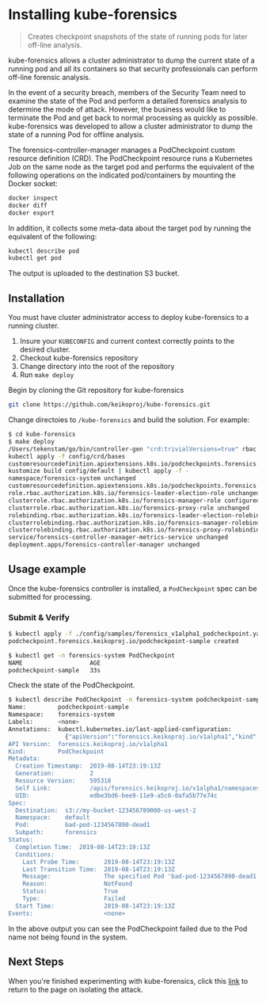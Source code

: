 # Installing kube-forensics

> Creates checkpoint snapshots of the state of running pods for later off-line analysis.

kube-forensics allows a cluster administrator to dump the current state of a running pod and all its containers so that security professionals can perform off-line forensic analysis.

In the event of a security breach, members of the Security Team need to examine the state of the Pod and perform a detailed forensics analysis to determine the mode of attack. However, the business would like to terminate the Pod and get back to normal processing as quickly as possible. kube-forensics was developed to allow a cluster administrator to dump the state of a running Pod for offline analysis.

The forensics-controller-manager manages a PodCheckpoint custom resource definition (CRD). The PodCheckpoint resource runs a Kubernetes Job on the same node as the target pod and performs the equivalent of the following operations on the indicated pod/containers by mounting the Docker socket:

``` bash
docker inspect
docker diff
docker export
```

In addition, it collects some meta-data about the target pod by running the equivalent of the following: 

```bash
kubectl describe pod
kubectl get pod
```

The output is uploaded to the destination S3 bucket.

## Installation

You must have cluster administrator access to deploy kube-forensics to a running cluster.

1. Insure your `KUBECONFIG` and current context correctly points to the desired cluster.
1. Checkout kube-forensics repository
1. Change directory into the root of the repository
1. Run `make deploy`

Begin by cloning the Git repository for kube-forensics
```bash
git clone https://github.com/keikoproj/kube-forensics.git
```

Change directoies to `/kube-forensics` and build the solution. For example:

```sh
$ cd kube-forensics
$ make deploy
/Users/tekenstam/go/bin/controller-gen "crd:trivialVersions=true" rbac:roleName=manager-role webhook paths="./..." output:crd:artifacts:config=config/crd/bases
kubectl apply -f config/crd/bases
customresourcedefinition.apiextensions.k8s.io/podcheckpoints.forensics.keikoproj.io configured
kustomize build config/default | kubectl apply -f -
namespace/forensics-system unchanged
customresourcedefinition.apiextensions.k8s.io/podcheckpoints.forensics.keikoproj.io configured
role.rbac.authorization.k8s.io/forensics-leader-election-role unchanged
clusterrole.rbac.authorization.k8s.io/forensics-manager-role configured
clusterrole.rbac.authorization.k8s.io/forensics-proxy-role unchanged
rolebinding.rbac.authorization.k8s.io/forensics-leader-election-rolebinding unchanged
clusterrolebinding.rbac.authorization.k8s.io/forensics-manager-rolebinding unchanged
clusterrolebinding.rbac.authorization.k8s.io/forensics-proxy-rolebinding unchanged
service/forensics-controller-manager-metrics-service unchanged
deployment.apps/forensics-controller-manager unchanged
```

## Usage example

Once the kube-forensics controller is installed, a `PodCheckpoint` spec can be submitted for processing.

<!---
## Update the ServiceAccount to use IRSA

Ordinarily, kube-forensics requires worker nodes to have an IAM role that allows the PutObject API call to an S3 bucket. For this exercise, we are going to update the job's ServiceAccount to use IAM Roles for Service Accounts (IRSA) instead. 

1. Create an S3 bucket. Copy the Arn of the bucket.
2. Download and run the `create-role` binary from the workshop repository. Copy the Arn from the output. 
    
    ```bash
    create-role -bucketArn <BUCKET_ARN> -clusterName <CLUSTER_NAME>
    ```

3.  Annotate the forensics-worker ServiceAccount role with the role Arn. 
    
    ```bash
    kubectl annotate sa forensics-worker -n forensics-system eks.amazonaws.com/role-arn=<ROLE_ARN>
    ```

    Apply this change before creating the custom resource for the job. 

### Sample spec

Save the following `yaml` file to `example.yaml` and modify the `destination`, `pod` and `namespace` to valid values for your cluster.

``` yaml
apiVersion: forensics.keikoproj.io/v1alpha1
kind: PodCheckpoint
metadata:
  name: podcheckpoint-sample
  namespace: forensics-system
spec:
  destination: s3://my-bucket-123456789000-us-west-2
  subpath: forensics
  pod: bad-pod-1234567890-dead1
  namespace: default
```
-->
### Submit & Verify

``` sh
$ kubectl apply -f ./config/samples/forensics_v1alpha1_podcheckpoint.yaml
podcheckpoint.forensics.keikoproj.io/podcheckpoint-sample created

$ kubectl get -n forensics-system PodCheckpoint
NAME                   AGE
podcheckpoint-sample   33s
```

Check the state of the PodCheckpoint.

```sh
$ kubectl describe PodCheckpoint -n forensics-system podcheckpoint-sample
Name:         podcheckpoint-sample
Namespace:    forensics-system
Labels:       <none>
Annotations:  kubectl.kubernetes.io/last-applied-configuration:
                {"apiVersion":"forensics.keikoproj.io/v1alpha1","kind":"PodCheckpoint","metadata":{"annotations":{},"name":"podcheckpoint-sample","namespac...
API Version:  forensics.keikoproj.io/v1alpha1
Kind:         PodCheckpoint
Metadata:
  Creation Timestamp:  2019-08-14T23:19:13Z
  Generation:          2
  Resource Version:    595318
  Self Link:           /apis/forensics.keikoproj.io/v1alpha1/namespaces/forensics-system/podcheckpoints/podcheckpoint-sample
  UID:                 edbe3bd6-bee9-11e9-a5c6-0afa5b77e74c
Spec:
  Destination:  s3://my-bucket-123456789000-us-west-2
  Namespace:    default
  Pod:          bad-pod-1234567890-dead1
  Subpath:      forensics
Status:
  Completion Time:  2019-08-14T23:19:13Z
  Conditions:
    Last Probe Time:       2019-08-14T23:19:13Z
    Last Transition Time:  2019-08-14T23:19:13Z
    Message:               The specified Pod 'bad-pod-1234567890-dead1' was not found in the 'default' namespace.
    Reason:                NotFound
    Status:                True
    Type:                  Failed
  Start Time:              2019-08-14T23:19:13Z
Events:                    <none>
```

In the above output you can see the PodCheckpoint failed due to the Pod name not being found in the system.

## Next Steps
When you're finished experimenting with kube-forensics, click this [link](./README.md) to return to the page on isolating the attack. 
